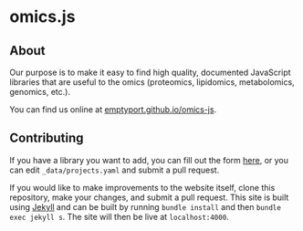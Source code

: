 # omics.js

## About
Our purpose is to make it easy to find high quality, documented JavaScript libraries that are useful to the omics (proteomics, lipidomics, metabolomics, genomics, etc.).

You can find us online at [emptyport.github.io/omics-js](https://emptyport.github.io/omics-js).

## Contributing
If you have a library you want to add, you can fill out the form [here](https://emptyport.github.io/omics-js/contribute), or you can edit ```_data/projects.yaml``` and submit a pull request.

If you would like to make improvements to the website itself, clone this repository, make your changes, and submit a pull request. This site is built using [Jekyll](https://jekyllrb.com/) and can be built by running ```bundle install``` and then ```bundle exec jekyll s```. The site will then be live at ```localhost:4000```.